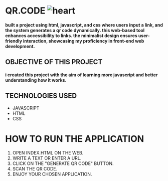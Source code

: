 # QR.CODE ![heart](https://github.com/joeltorcato/QR.CODE/assets/154090684/674863f0-d22f-42c9-8cdf-527c4c5fb901)



#### built a project using html, javascript, and css where users input a link, and the system generates a qr code dynamically. this web-based tool enhances accessibility to links. the minimalist design ensures user-friendly interaction, showcasing my proficiency in front-end web development.

## OBJECTIVE OF THIS PROJECT

#### i created this project with the aim of learning more javascript and better understanding how it works.

## TECHNOLOGIES USED

* JAVASCRIPT
* HTML
* CSS

# HOW TO RUN THE APPLICATION

1. OPEN INDEX.HTML ON THE WEB.
2. WRITE A TEXT OR ENTER A URL.
3. CLICK ON THE "GENERATE QR CODE" BUTTON.
4. SCAN THE QR CODE.
5. ENJOY YOUR CHOSEN APPLICATION.

